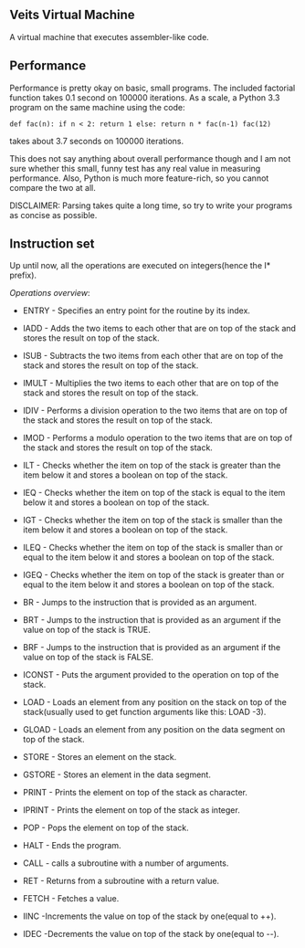 Veits Virtual Machine
---------------------

A virtual machine that executes assembler-like code.

Performance
-----------

Performance is pretty okay on basic, small programs. The included factorial
function takes 0.1 second on 100000 iterations. As a scale, a Python 3.3 program
on the same machine using the code:

``
def fac(n):
    if n < 2: return 1
    else: return n * fac(n-1)
fac(12)
``

takes about 3.7 seconds on 100000 iterations.

This does not say anything about overall performance though and I am not
sure whether this small, funny test has any real value in measuring performance.
Also, Python is much more feature-rich, so you cannot compare the two at all.

DISCLAIMER: Parsing takes quite a long time, so try to write your programs as 
concise as possible.

Instruction set
---------------

Up until now, all the operations are executed on integers(hence the
I\* prefix).

*Operations overview*:

* ENTRY - Specifies an entry point for the routine by its index.

* IADD - Adds the two items to each other that are on top of the stack
and stores the result on top of the stack.

* ISUB - Subtracts the two items from each other that are on top of the
stack and stores the result on top of the stack.

* IMULT - Multiplies the two items to each other that are on top of the
stack and stores the result on top of the stack.

* IDIV - Performs a division operation to the two items that are on top 
of the stack and stores the result on top of the stack.

* IMOD - Performs a modulo operation to the two items that are on top 
of the stack and stores the result on top of the stack.

* ILT - Checks whether the item on top of the stack is greater than the
item below it and stores a boolean on top of the stack.

* IEQ - Checks whether the item on top of the stack is equal to the
item below it and stores a boolean on top of the stack.

* IGT - Checks whether the item on top of the stack is smaller than the
item below it and stores a boolean on top of the stack.

* ILEQ - Checks whether the item on top of the stack is smaller than or 
equal to the item below it and stores a boolean on top of the stack.

* IGEQ - Checks whether the item on top of the stack is greater than or 
equal to the item below it and stores a boolean on top of the stack.

* BR - Jumps to the instruction that is provided as an argument.

* BRT - Jumps to the instruction that is provided as an argument if the
value on top of the stack is TRUE.

* BRF - Jumps to the instruction that is provided as an argument if the
value on top of the stack is FALSE.

* ICONST - Puts the argument provided to the operation on top of the 
stack.

* LOAD - Loads an element from any position on the stack on top of the
stack(usually used to get function arguments like this: LOAD -3).

* GLOAD - Loads an element from any position on the data segment  on 
top of the stack.

* STORE - Stores an element on the stack.

* GSTORE - Stores an element in the data segment.

* PRINT - Prints the element on top of the stack as character.

* IPRINT - Prints the element on top of the stack as integer.

* POP - Pops the element on top of the stack.

* HALT - Ends the program.

* CALL - calls a subroutine with a number of arguments.

* RET - Returns from a subroutine with a return value.

* FETCH - Fetches a value.

* IINC -Increments the value on top of the stack by one(equal to ++).

* IDEC -Decrements the value on top of the stack by one(equal to --).

